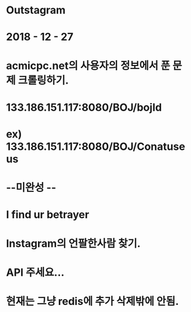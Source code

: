 # Outstagram


# 2018 - 12 - 27
# acmicpc.net의 사용자의 정보에서 푼 문제 크롤링하기.
# 133.186.151.117:8080/BOJ/bojId
# ex) 133.186.151.117:8080/BOJ/Conatuseus



# --미완성 --
# I find ur betrayer
# Instagram의 언팔한사람 찾기.
# API 주세요...
# 현재는 그냥 redis에 추가 삭제밖에 안됨. 
